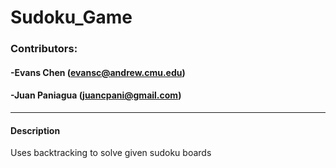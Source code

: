 # Sudoku_Game

### Contributors:
#### -Evans Chen (evansc@andrew.cmu.edu)
#### -Juan Paniagua (juancpani@gmail.com)
 -----
#### Description
Uses backtracking to solve given sudoku boards
